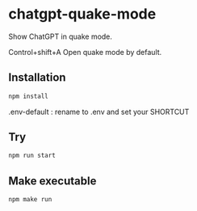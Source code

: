 # chatgpt-quake-mode

Show ChatGPT in quake mode.

Control+shift+A Open quake mode by default.

## Installation

```bash
npm install
```

.env-default : rename to .env and set your SHORTCUT

## Try

```bash
npm run start
```

## Make executable

```bash
npm make run
```